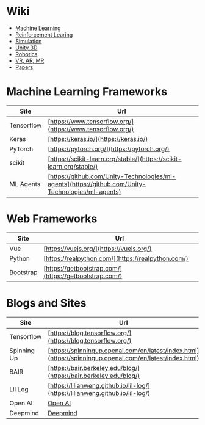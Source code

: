# Wiki

* [Machine Learning](Docs/MachineLearning.md)
* [Reinforcement Learing](Docs/ReinforcementLearning.md)
* [Simulation](Docs/Simulation.md)
* [Unity 3D](Docs/Unity.md)
* [Robotics](Docs/Robotics.md)
* [VR, AR, MR](Docs/VR_AR_MR.md)
* [Papers](Docs/Papers.md)



# Machine Learning Frameworks 

Site        |  Url
---------   |----------
Tensorflow  | [https://www.tensorflow.org/](https://www.tensorflow.org/)
Keras       | [https://keras.io/](https://keras.io/)
PyTorch     | [https://pytorch.org/](https://pytorch.org/)
scikit      | [https://scikit-learn.org/stable/](https://scikit-learn.org/stable/)
ML Agents   | [https://github.com/Unity-Technologies/ml-agents](https://github.com/Unity-Technologies/ml-agents)


# Web Frameworks

Site        |  Url
---------   |----------
Vue         | [https://vuejs.org/](https://vuejs.org/)
Python      | [https://realpython.com/](https://realpython.com/)
Bootstrap   | [https://getbootstrap.com/](https://getbootstrap.com/)


# Blogs and Sites

Site        |  Url
----------- |----------
Tensorflow  | [https://blog.tensorflow.org/](https://blog.tensorflow.org/)
Spinning Up | [https://spinningup.openai.com/en/latest/index.html](https://spinningup.openai.com/en/latest/index.html)
BAIR        | [https://bair.berkeley.edu/blog/](https://bair.berkeley.edu/blog/)
Lil Log     | [https://lilianweng.github.io/lil-log/](https://lilianweng.github.io/lil-log/)
Open AI     | [Open AI](https://openai.com/)
Deepmind    | [Deepmind](https://deepmind.com/)



